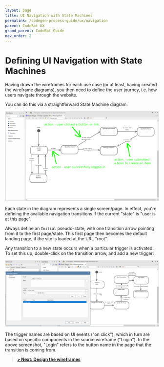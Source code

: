 ```yaml
---
layout: page
title: UI Navigation with State Machines
permalink: /codegen-process-guide/ux/navigation
parent: CodeBot UX
grand_parent: CodeBot Guide
nav_order: 2
---
```


# Defining UI Navigation with State Machines

Having drawn the wireframes for each use case (or at least, having created the wireframe diagrams), you then need to define the user journey, i.e. how users navigate through the website.

You can do this via a straightforward State Machine diagram:

![Navigation state machine](../../images/lba/navigation-state-machine-annotated.png "Navigation state machine")

Each state in the diagram represents a single screen/page. In effect, you're defining the available navigation transitions if the current "state" is "user is at this page".

Always define an `Initial` pseudo-state, with one transition arrow pointing from it to the first page/state. This first page then becomes the default landing page, if the site is loaded at the URL "root".

Any transition to a new state occurs when a particular trigger is activated. To set this up, double-click on the transition arrow, and add a new trigger:

![Transition trigger](../../images/lba/transition-trigger.png "Transition trigger")

The trigger names are based on UI events ("on click"), which in turn are based on specific components in the source wireframe ("Login"). In the above screenshot, "Login" refers to the button name in the page that the transition is coming from.

> **[> Next: Design the wireframes](wireframes)**
